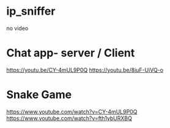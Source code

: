 # ip_sniffer   

no video


# Chat app- server / Client

https://youtu.be/CY-4mUL9P0Q
https://youtu.be/8iuF-UiVQ-o

# Snake Game

https://www.youtube.com/watch?v=CY-4mUL9P0Q
https://www.youtube.com/watch?v=fth1ybURXBQ
